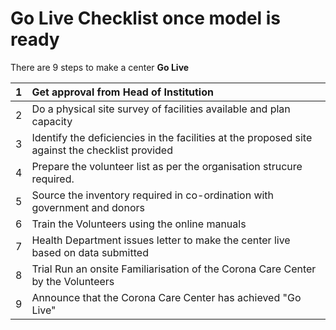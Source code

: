 # Go Live Checklist once model is ready



There are 9 steps to make a center **Go Live**

| 1 | Get approval from Head of Institution |
| :--- | :--- |
| 2 | Do a physical site survey of facilities available and plan capacity |
| 3 | Identify the deficiencies in the facilities at the proposed site against the checklist provided |
| 4 | Prepare the volunteer list as per the organisation strucure required. |
| 5 | Source the inventory required in co-ordination with government and donors |
| 6 | Train the Volunteers using the online manuals |
| 7 | Health Department issues letter to make the center live based on data submitted |
| 8 | Trial Run an onsite Familiarisation of the Corona Care Center by the Volunteers |
| 9 | Announce that the Corona Care Center has achieved "Go Live" |

